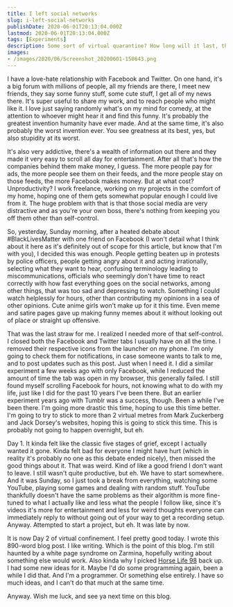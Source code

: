 ```yaml
---
title: I left social networks
slug: i-left-social-networks
publishDate: 2020-06-01T20:13:04.000Z
lastmod: 2020-06-01T20:13:04.000Z
tags: [Experiments]
description: Some sort of virtual quarantine? How long will it last, this time?
images:
- /images/2020/06/Screenshot_20200601-150643.png
---
```


I have a love-hate relationship with Facebook and Twitter. On one hand, it's a big forum with millions of people, all my friends are there, I meet new friends, they say some funny stuff, some cute stuff, I get all of my news there. It's super useful to share my work, and to reach people who might like it. I love just saying randomly what's on my mind for comedy, at the attention to whoever might hear it and find this funny. It's probably the greatest invention humanity have ever made. And at the same time, it's also probably the worst invention ever. You see greatness at its best, yes, but also stupidity at its worst.

It's also very addictive, there's a wealth of information out there and they made it very easy to scroll all day for entertainment. After all that's how the companies behind them make money, I guess. The more people pay for ads, the more people see them on their feeds, and the more people stay on those feeds, the more Facebook makes money. But at what cost? Unproductivity? I work freelance, working on my projects in the comfort of my home, hoping one of them gets somewhat popular enough I could live from it. The huge problem with that is that those social media are very distractive and as you're your own boss, there's nothing from keeping you off them other than self-control.

So, yesterday, Sunday morning, after a heated debate about #BlackLivesMatter with one friend on Facebook (I won't detail what I think about it here as it's definitely out of scope for this article, but know that I'm with you), I decided this was enough. People getting beaten up in protests by police officers, people getting angry about it and acting irrationally, selecting what they want to hear, confusing terminology leading to miscommunications, officials who seemingly don't have time to react correctly with how fast everything goes on the social networks, among other things, that was too sad and depressing to watch. Something I could watch helplessly for hours, other than contributing my opinions in a sea of other opinions. Cute anime girls won't make up for it this time. Even meme and satire pages gave up making funny memes about it without looking out of place or straight up offensive.

That was the last straw for me. I realized I needed more of that self-control. I closed both the Facebook and Twitter tabs I usually have on all the time. I removed their respective icons from the launcher on my phone. I'm only going to check them for notifications, in case someone wants to talk to me, and to post updates such as this post. Just when I need it. I did a similar experiment a few weeks ago with only Facebook, while I reduced the amount of time the tab was open in my browser, this generally failed. I still found myself scrolling Facebook for hours, not knowing what to do with my life, just like I did for the past 10 years I've been there. But an earlier experiment years ago with Tumblr was a success, though. Been a while I've been there. I'm going more drastic this time, hoping to use this time better. I'm going to try to stick to more than 2 virtual metres from Mark Zuckerberg and Jack Dorsey's websites, hoping this is going to stick this time. This is probably not going to happen overnight, but eh.

Day 1. It kinda felt like the classic five stages of grief, except I actually wanted it gone. Kinda felt bad for everyone I might have hurt (which in reality it's probably no one as this debate ended nicely), then missed the good things about it. That was weird. Kind of like a good friend I don't want to leave. I still wasn't quite productive, but eh. We have to start somewhere. And it was Sunday, so I just took a break from everything, watching some YouTube, playing some games and dealing with random stuff. YouTube thankfully doesn't have the same problems as their algorithm is more fine-tuned to what I actually like and less what the people I follow like, since it's videos it's more for entertainment and less for weird thoughts everyone can immediately reply to without going out of your way to get a recording setup. Anyway. Attempted to start a project, but eh. It was late by now.

It is now Day 2 of virtual confinement. I feel pretty good today. I wrote this 890-word blog post. I like writing. Which is the point of this blog. I'm still haunted by a white page syndrome on Zarmina, hopefully writing about something else would work. Also kinda why I picked [Horse Life 98](/horselife/) back up. I had some new ideas for it. Maybe I'd do some programming again, been a while I did that. And I'm a programmer. Or something else entirely. I have so much ideas, and I can't do that much at the same time.

Anyway. Wish me luck, and see ya next time on this blog.
